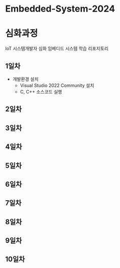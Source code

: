 # Embedded-System-2024
# 심화과정
IoT 시스템개발자 심화 임베디드 시스템 학습 리포지토리

## 1일차
- 개발환경 설치
	- Visual Studio 2022 Community 설치
	- C, C++ 소스코드 실행


## 2일차

## 3일차

## 4일차

## 5일차

## 6일차

## 7일차

## 8일차

## 9일차 

## 10일차




